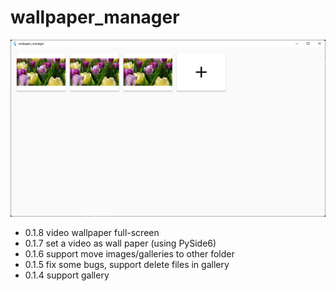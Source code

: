 # wallpaper_manager

![image](./images/1.png)

* 0.1.8 video wallpaper full-screen
* 0.1.7 set a video as wall paper (using PySide6)
* 0.1.6 support move images/galleries to other folder
* 0.1.5 fix some bugs, support delete files in gallery
* 0.1.4 support gallery
